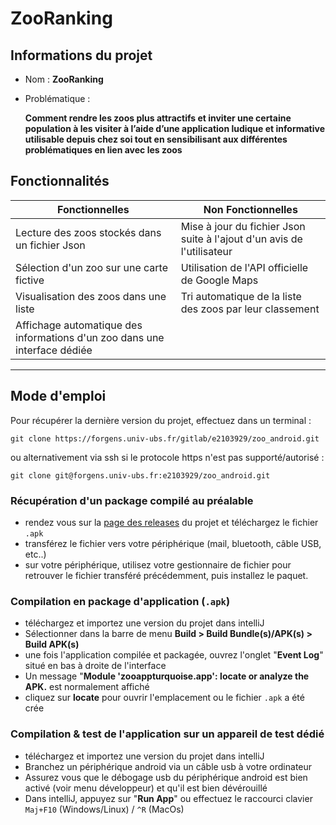 # ZooRanking

## Informations du projet
* Nom : **ZooRanking**
* Problématique :

    **Comment rendre les zoos plus attractifs et inviter une certaine population à les visiter à l’aide d’une application ludique et informative utilisable depuis chez soi tout en sensibilisant aux différentes problématiques en lien avec les zoos**


## Fonctionnalités
| Fonctionnelles | Non Fonctionnelles |
|----------------|--------------------|
|Lecture des zoos stockés dans un fichier Json|Mise à jour du fichier Json suite à l'ajout d'un avis de l'utilisateur|
|Sélection d'un zoo sur une carte fictive|Utilisation de l'API officielle de Google Maps |
|Visualisation des zoos dans une liste |Tri automatique de la liste des zoos par leur classement|
|Affichage automatique des informations d'un zoo dans une interface dédiée||


---
## Mode d'emploi

Pour récupérer la dernière version du projet, effectuez dans un terminal :
```shell
git clone https://forgens.univ-ubs.fr/gitlab/e2103929/zoo_android.git
```
ou alternativement via ssh si le protocole https n'est pas supporté/autorisé :
```shell
git clone git@forgens.univ-ubs.fr:e2103929/zoo_android.git
```

### Récupération d'un package compilé au préalable
* rendez vous sur la [page des releases](https://forgens.univ-ubs.fr/gitlab/e2103929/zoo_android/-/releases/Release) du projet et téléchargez le fichier `.apk`
* transférez le fichier vers votre périphérique (mail, bluetooth, câble USB, etc..)
* sur votre périphérique, utilisez votre gestionnaire de fichier pour retrouver le fichier transféré précédemment, puis installez le paquet. 

### Compilation en package d'application (`.apk`)
* téléchargez et importez une version du projet dans intelliJ
* Sélectionner dans la barre de menu **Build > Build Bundle(s)/APK(s) > Build APK(s)**
* une fois l'application compilée et packagée, ouvrez l'onglet "**Event Log**" situé en bas à droite de l'interface
* Un message "**Module 'zooappturquoise.app': locate or analyze the APK.** est normalement affiché
* cliquez sur **locate** pour ouvrir l'emplacement ou le fichier `.apk` a été crée

### Compilation & test de l'application sur un appareil de test dédié
* téléchargez et importez une version du projet dans intelliJ
* Branchez un périphérique android via un câble usb à votre ordinateur
* Assurez vous que le débogage usb du périphérique android est bien activé (voir menu développeur) et qu'il est bien dévérouillé
* Dans intelliJ, appuyez sur "**Run App**" ou effectuez le raccourci clavier `Maj+F10` (Windows/Linux) / `^R` (MacOs) 
